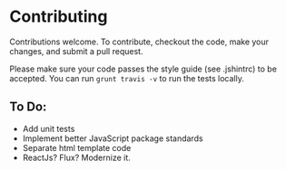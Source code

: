 # Contributing

Contributions welcome. To contribute, checkout the code,
make your changes, and submit a pull request.

Please make sure your code passes the style guide (see .jshintrc)
to be accepted. You can run `grunt travis -v` to run the tests
locally.

## To Do:

- Add unit tests
- Implement better JavaScript package standards
- Separate html template code
- ReactJs? Flux? Modernize it.
